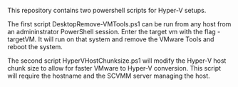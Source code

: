 This repository contains two powershell scripts for Hyper-V setups.

The first script DesktopRemove-VMTools.ps1 can be run from any host from an admininstrator PowerShell session. Enter the target vm with the flag -targetVM. It will run on that system and remove the VMware Tools and reboot the system.

The second script HyperVHostChunksize.ps1 will modify the Hyper-V host chunk size to allow for faster VMware to Hyper-V conversion. This script will require the hostname and the SCVMM server managing the host. 
